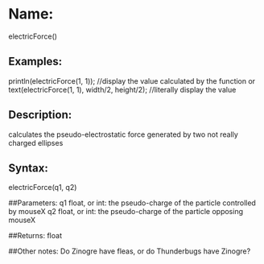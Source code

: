 # Name:
electricForce()

## Examples:
println(electricForce(1, 1));   //display the value calculated by the function
or
text(electricForce(1, 1), width/2, height/2);   //literally display the value

## Description:
calculates the pseudo-electrostatic force generated by two not really charged ellipses

## Syntax:
electricForce(q1, q2)

##Parameters: 
q1      float, or int: the pseudo-charge of the particle controlled by mouseX
q2      float, or int: the pseudo-charge of the particle opposing mouseX

##Returns:
float

##Other notes:
Do Zinogre have fleas, or do Thunderbugs have Zinogre?
